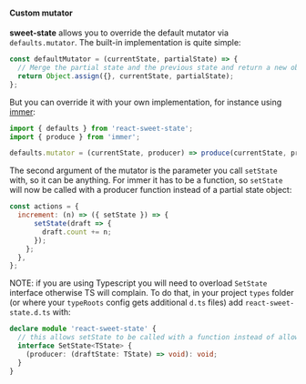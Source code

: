 #### Custom mutator

**sweet-state** allows you to override the default mutator via `defaults.mutator`. The built-in implementation is quite simple:

```js
const defaultMutator = (currentState, partialState) => {
  // Merge the partial state and the previous state and return a new object
  return Object.assign({}, currentState, partialState);
};
```

But you can override it with your own implementation, for instance using [immer](https://github.com/mweststrate/immer):

```js
import { defaults } from 'react-sweet-state';
import { produce } from 'immer';

defaults.mutator = (currentState, producer) => produce(currentState, producer);
```

The second argument of the mutator is the parameter you call `setState` with, so it can be anything. For immer it has to be a function, so `setState` will now be called with a producer function instead of a partial state object:

```js
const actions = {
  increment: (n) => ({ setState }) => {
      setState(draft => {
        draft.count += n;
      });
    };
  },
};
```

NOTE: if you are using Typescript you will need to overload `SetState` interface otherwise TS will complain. To do that, in your project `types` folder (or where your `typeRoots` config gets additional `d.ts` files) add `react-sweet-state.d.ts` with:

```ts
declare module 'react-sweet-state' {
  // this allows setState to be called with a function instead of allowing only Partial<TState>
  interface SetState<TState> {
    (producer: (draftState: TState) => void): void;
  }
}
```
